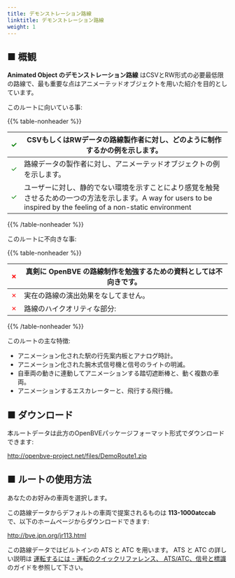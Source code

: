 ```yaml
---
title: デモンストレーション路線
linktitle: デモンストレーション路線
weight: 1
---
```


## ■ 概観


**Animated Object のデモンストレーション路線** はCSVとRW形式の必要最低限の路線で、最も重要な点はアニメーテッドオブジェクトを用いた紹介を目的としています。

このルートに向いている事:

{{% table-nonheader %}}

| <font color="Green">✓</font> | CSVもしくはRWデータの路線製作者に対し、どのように制作するかの例を示します。 |
| ---------------------------- | ------------------------------------------------------------- |
| <font color="Green">✓</font> | 路線データの製作者に対し、アニメーテッドオブジェクトの例を示します。  |
| <font color="Green">✓</font> | ユーザーに対し、静的でない環境を示すことにより感覚を触発させるための一つの方法を示します。A way for users to be inspired by the feeling of a non-static environment  |

{{% /table-nonheader %}}

このルートに不向きな事:

{{% table-nonheader %}}

| <font color="Red">✗</font>  | 真剣に OpenBVE の路線制作を勉強するための資料としては不向きです。 |
| --------------------------- | ------------------------------------------------------------- |
| <font color="Red">✗</font>  | 実在の路線の演出効果をなしてません。  |
| <font color="Red">✗</font>  | 路線のハイクオリティな部分:  |

{{% /table-nonheader %}}

このルートの主な特徴:

* アニメーション化された駅の行先案内板とアナログ時計。
* アニメーション化された腕木式信号機と信号のライトの明滅。
* 自車両の動きに連動してアニメーションする踏切遮断棒と、動く複数の車両。
* アニメーションするエスカレーターと、飛行する飛行機。

## ■ ダウンロード

本ルートデータは此方のOpenBVEパッケージフォーマット形式でダウンロードできます:

<http://openbve-project.net/files/DemoRoute1.zip>

## ■ ルートの使用方法

あなたのお好みの車両を選択します。

この路線データからデフォルトの車両で提案されるものは **113-1000atccab**で、以下のホームページからダウンロードできます:

<http://bve.jpn.org/jr113.html>

この路線データではビルトインの ATS と ATC を用います。 ATS と ATC の詳しい説明は <a href="https://openbve-project.net/play-japanese/">運転するには - 運転のクイックリファレンス、 ATS/ATC、信号と標識</a> のガイドを参照して下さい。